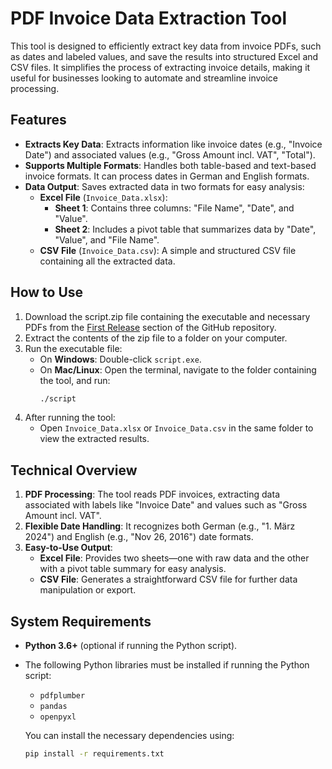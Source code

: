# PDF Invoice Data Extraction Tool

This tool is designed to efficiently extract key data from invoice PDFs, such as dates and labeled values, and save the results into structured Excel and CSV files. It simplifies the process of extracting invoice details, making it useful for businesses looking to automate and streamline invoice processing.

## Features

- **Extracts Key Data**: Extracts information like invoice dates (e.g., "Invoice Date") and associated values (e.g., "Gross Amount incl. VAT", "Total").
- **Supports Multiple Formats**: Handles both table-based and text-based invoice formats. It can process dates in German and English formats.
- **Data Output**: Saves extracted data in two formats for easy analysis:
  - **Excel File** (`Invoice_Data.xlsx`):
    - **Sheet 1**: Contains three columns: "File Name", "Date", and "Value".
    - **Sheet 2**: Includes a pivot table that summarizes data by "Date", "Value", and "File Name".
  - **CSV File** (`Invoice_Data.csv`): A simple and structured CSV file containing all the extracted data.

## How to Use

1. Download the script.zip file containing the executable and necessary PDFs from the [First Release](https://github.com/SripalUdyavara/Udyavara_Sripal_WerkStudent_Python/releases/tag/v1.0.0) section of the GitHub repository.
2. Extract the contents of the zip file to a folder on your computer.
3. Run the executable file:
   - On **Windows**: Double-click `script.exe`.
   - On **Mac/Linux**: Open the terminal, navigate to the folder containing the tool, and run:
     ```bash
     ./script
     ```
4. After running the tool:
   - Open `Invoice_Data.xlsx` or `Invoice_Data.csv` in the same folder to view the extracted results.

## Technical Overview

1. **PDF Processing**: The tool reads PDF invoices, extracting data associated with labels like "Invoice Date" and values such as "Gross Amount incl. VAT".
2. **Flexible Date Handling**: It recognizes both German (e.g., "1. März 2024") and English (e.g., "Nov 26, 2016") date formats.
3. **Easy-to-Use Output**:
   - **Excel File**: Provides two sheets—one with raw data and the other with a pivot table summary for easy analysis.
   - **CSV File**: Generates a straightforward CSV file for further data manipulation or export.

## System Requirements

- **Python 3.6+** (optional if running the Python script).
- The following Python libraries must be installed if running the Python script:
  - `pdfplumber`
  - `pandas`
  - `openpyxl`

  You can install the necessary dependencies using:
  ```bash
  pip install -r requirements.txt
  ```
